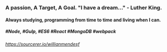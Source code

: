 ### A passion, A Target, A Goal. "I have a dream..." - Luther King.
#### Always studying, programming from time to time and living when I can.
##### #Node, #Gulp, #ES6 #React #MongoDB #webpack
###### https://sourcerer.io/willianmendesf

<!--
**willianmendesf/willianmendesf** is a ✨ _special_ ✨ repository because its `README.md` (this file) appears on your GitHub profile.

Here are some ideas to get you started:

- 🔭 I’m currently working on ...
- 🌱 I’m currently learning ...
- 👯 I’m looking to collaborate on ...
- 🤔 I’m looking for help with ...
- 💬 Ask me about ...
- 📫 How to reach me: ...
- 😄 Pronouns: ...
- ⚡ Fun fact: ...
-->
